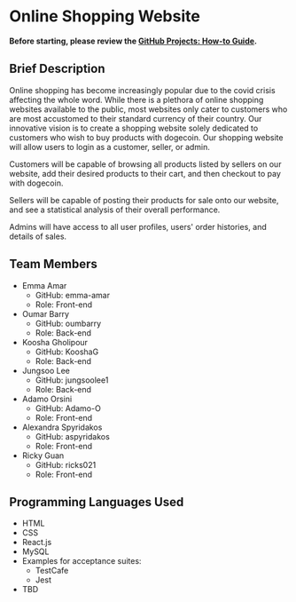 # Online Shopping Website
**Before starting, please review the [GitHub Projects: How-to Guide](https://github.com/SOEN-341-Project/Online-Shopping-Website/blob/7464f2cce2d6086d896a20e5abc670403e24e762/GitHub%20Projects%20-%20How-to%20Guide.md).**

## Brief Description
Online shopping has become increasingly popular due to the covid crisis affecting the whole word. While there is a plethora of online shopping websites available to the public, most websites only cater to customers who are most accustomed to their standard currency of their country. Our innovative vision is to create a shopping website solely dedicated to customers who wish to buy products with dogecoin. Our shopping website will allow users to login as a customer, seller, or admin.

Customers will be capable of browsing all products listed by sellers on our website, add their desired products to their cart, and then checkout to pay with dogecoin.

Sellers will be capable of posting their products for sale onto our website, and see a statistical analysis of their overall performance.

Admins will have access to all user profiles, users' order histories, and details of sales.

## Team Members
- Emma Amar
  - GitHub: emma-amar
  - Role: Front-end
- Oumar Barry
  - GitHub: oumbarry
  - Role: Back-end
- Koosha Gholipour
  - GitHub: KooshaG
  - Role: Back-end
- Jungsoo Lee
  - GitHub: jungsoolee1
  - Role: Back-end
- Adamo Orsini
  - GitHub: Adamo-O
  - Role: Front-end
- Alexandra Spyridakos
  - GitHub: aspyridakos
  - Role: Front-end
- Ricky Guan
  - GitHub: ricks021
  - Role: Front-end

## Programming Languages Used
- HTML
- CSS
- React.js
- MySQL
- Examples for acceptance suites:
  - TestCafe
  - Jest
- TBD

